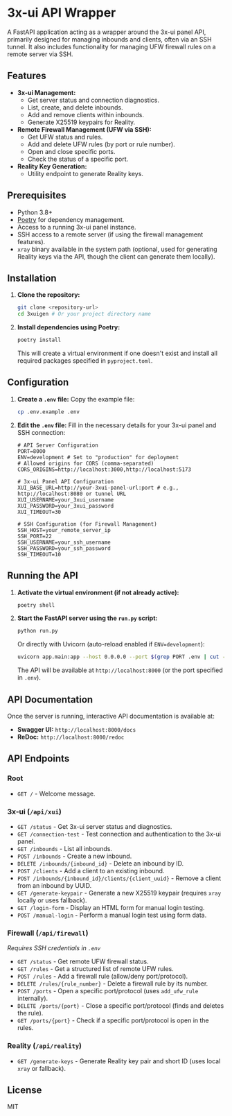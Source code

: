 # 3x-ui API Wrapper

A FastAPI application acting as a wrapper around the 3x-ui panel API, primarily designed for managing inbounds and clients, often via an SSH tunnel. It also includes functionality for managing UFW firewall rules on a remote server via SSH.

## Features

- **3x-ui Management:**
    - Get server status and connection diagnostics.
    - List, create, and delete inbounds.
    - Add and remove clients within inbounds.
    - Generate X25519 keypairs for Reality.
- **Remote Firewall Management (UFW via SSH):**
    - Get UFW status and rules.
    - Add and delete UFW rules (by port or rule number).
    - Open and close specific ports.
    - Check the status of a specific port.
- **Reality Key Generation:**
    - Utility endpoint to generate Reality keys.

## Prerequisites

- Python 3.8+
- [Poetry](https://python-poetry.org/) for dependency management.
- Access to a running 3x-ui panel instance.
- SSH access to a remote server (if using the firewall management features).
- `xray` binary available in the system path (optional, used for generating Reality keys via the API, though the client can generate them locally).

## Installation

1.  **Clone the repository:**
    ```bash
    git clone <repository-url>
    cd 3xuigen # Or your project directory name
    ```

2.  **Install dependencies using Poetry:**
    ```bash
    poetry install
    ```
    This will create a virtual environment if one doesn't exist and install all required packages specified in `pyproject.toml`.

## Configuration

1.  **Create a `.env` file:**
    Copy the example file:
    ```bash
    cp .env.example .env
    ```

2.  **Edit the `.env` file:**
    Fill in the necessary details for your 3x-ui panel and SSH connection:
    ```dotenv
    # API Server Configuration
    PORT=8000
    ENV=development # Set to "production" for deployment
    # Allowed origins for CORS (comma-separated)
    CORS_ORIGINS=http://localhost:3000,http://localhost:5173

    # 3x-ui Panel API Configuration
    XUI_BASE_URL=http://your-3xui-panel-url:port # e.g., http://localhost:8080 or tunnel URL
    XUI_USERNAME=your_3xui_username
    XUI_PASSWORD=your_3xui_password
    XUI_TIMEOUT=30

    # SSH Configuration (for Firewall Management)
    SSH_HOST=your_remote_server_ip
    SSH_PORT=22
    SSH_USERNAME=your_ssh_username
    SSH_PASSWORD=your_ssh_password
    SSH_TIMEOUT=10
    ```

## Running the API

1.  **Activate the virtual environment (if not already active):**
    ```bash
    poetry shell
    ```

2.  **Start the FastAPI server using the `run.py` script:**
    ```bash
    python run.py
    ```
    Or directly with Uvicorn (auto-reload enabled if `ENV=development`):
    ```bash
    uvicorn app.main:app --host 0.0.0.0 --port $(grep PORT .env | cut -d '=' -f2) --reload=$( [[ $(grep ENV .env | cut -d '=' -f2) == "development" ]] && echo "true" || echo "false" )
    ```

    The API will be available at `http://localhost:8000` (or the port specified in `.env`).

## API Documentation

Once the server is running, interactive API documentation is available at:

-   **Swagger UI:** `http://localhost:8000/docs`
-   **ReDoc:** `http://localhost:8000/redoc`

## API Endpoints

### Root

-   `GET /` - Welcome message.

### 3x-ui (`/api/xui`)

-   `GET /status` - Get 3x-ui server status and diagnostics.
-   `GET /connection-test` - Test connection and authentication to the 3x-ui panel.
-   `GET /inbounds` - List all inbounds.
-   `POST /inbounds` - Create a new inbound.
-   `DELETE /inbounds/{inbound_id}` - Delete an inbound by ID.
-   `POST /clients` - Add a client to an existing inbound.
-   `POST /inbounds/{inbound_id}/clients/{client_uuid}` - Remove a client from an inbound by UUID.
-   `GET /generate-keypair` - Generate a new X25519 keypair (requires `xray` locally or uses fallback).
-   `GET /login-form` - Display an HTML form for manual login testing.
-   `POST /manual-login` - Perform a manual login test using form data.

### Firewall (`/api/firewall`)

*Requires SSH credentials in `.env`*

-   `GET /status` - Get remote UFW firewall status.
-   `GET /rules` - Get a structured list of remote UFW rules.
-   `POST /rules` - Add a firewall rule (allow/deny port/protocol).
-   `DELETE /rules/{rule_number}` - Delete a firewall rule by its number.
-   `POST /ports` - Open a specific port/protocol (uses `add_ufw_rule` internally).
-   `DELETE /ports/{port}` - Close a specific port/protocol (finds and deletes the rule).
-   `GET /ports/{port}` - Check if a specific port/protocol is open in the rules.

### Reality (`/api/reality`)

-   `GET /generate-keys` - Generate Reality key pair and short ID (uses local `xray` or fallback).

## License

MIT 